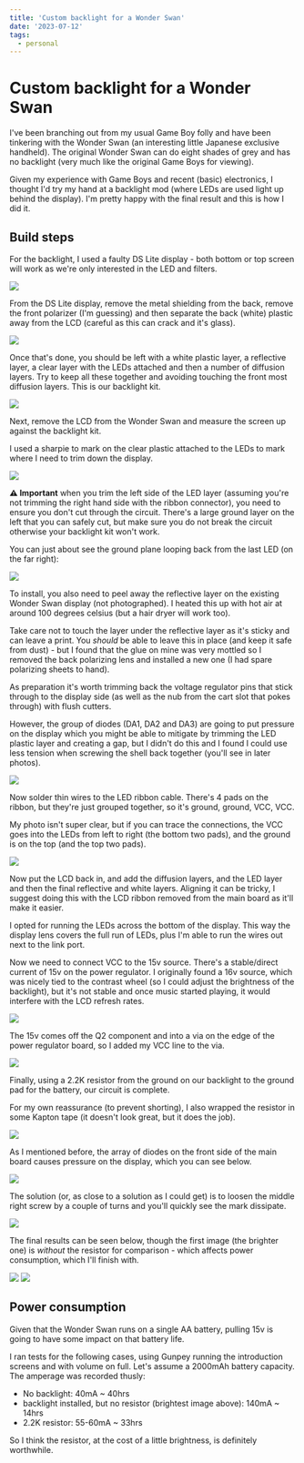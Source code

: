 ```yaml
---
title: 'Custom backlight for a Wonder Swan'
date: '2023-07-12'
tags:
  - personal
---
```


# Custom backlight for a Wonder Swan

I've been branching out from my usual Game Boy folly and have been tinkering with the Wonder Swan (an interesting little Japanese exclusive handheld). The original Wonder Swan can do eight shades of grey and has no backlight (very much like the original Game Boys for viewing).

Given my experience with Game Boys and recent (basic) electronics, I thought I'd try my hand at a backlight mod (where LEDs are used light up behind the display). I'm pretty happy with the final result and this is how I did it.

<!-- more -->

## Build steps

For the backlight, I used a faulty DS Lite display - both bottom or top screen will work as we're only interested in the LED and filters.

![](/images/ws-mod/1.jpg)

From the DS Lite display, remove the metal shielding from the back, remove the front polarizer (I'm guessing) and then separate the back (white) plastic away from the LCD (careful as this can crack and it's glass).

![](/images/ws-mod/2.jpg)

Once that's done, you should be left with a white plastic layer, a reflective layer, a clear layer with the LEDs attached and then a number of diffusion layers. Try to keep all these together and avoiding touching the front most diffusion layers. This is our backlight kit.

![](/images/ws-mod/3.jpg)

Next, remove the LCD from the Wonder Swan and measure the screen up against the backlight kit.

I used a sharpie to mark on the clear plastic attached to the LEDs to mark where I need to trim down the display.

![](/images/ws-mod/4.jpg)

**⚠️ Important** when you trim the left side of the LED layer (assuming you're not trimming the right hand side with the ribbon connector), you need to ensure you don't cut through the circuit. There's a large ground layer on the left that you can safely cut, but make sure you do not break the circuit otherwise your backlight kit won't work.

You can just about see the ground plane looping back from the last LED (on the far right):

![](/images/ws-mod/4a.jpg)

To install, you also need to peel away the reflective layer on the existing Wonder Swan display (not photographed). I heated this up with hot air at around 100 degrees celsius (but a hair dryer will work too).

Take care not to touch the layer under the reflective layer as it's sticky and can leave a print. You _should_ be able to leave this in place (and keep it safe from dust) - but I found that the glue on mine was very mottled so I removed the back polarizing lens and installed a new one (I had spare polarizing sheets to hand).

As preparation it's worth trimming back the voltage regulator pins that stick through to the display side (as well as the nub from the cart slot that pokes through) with flush cutters.

However, the group of diodes (DA1, DA2 and DA3) are going to put pressure on the display which you might be able to mitigate by trimming the LED plastic layer and creating a gap, but I didn't do this and I found I could use less tension when screwing the shell back together (you'll see in later photos).

![](/images/ws-mod/5.jpg)

Now solder thin wires to the LED ribbon cable. There's 4 pads on the ribbon, but they're just grouped together, so it's ground, ground, VCC, VCC.

My photo isn't super clear, but if you can trace the connections, the VCC goes into the LEDs from left to right (the bottom two pads), and the ground is on the top (and the top two pads).

![](/images/ws-mod/5a.jpg)

Now put the LCD back in, and add the diffusion layers, and the LED layer and then the final reflective and white layers. Aligning it can be tricky, I suggest doing this with the LCD ribbon removed from the main board as it'll make it easier.

I opted for running the LEDs across the bottom of the display. This way the display lens covers the full run of LEDs, plus I'm able to run the wires out next to the link port.

Now we need to connect VCC to the 15v source. There's a stable/direct current of 15v on the power regulator. I originally found a 16v source, which was nicely tied to the contrast wheel (so I could adjust the brightness of the backlight), but it's not stable and once music started playing, it would interfere with the LCD refresh rates.

![](/images/ws-mod/6.jpg)

The 15v comes off the Q2 component and into a via on the edge of the power regulator board, so I added my VCC line to the via.

![](/images/ws-mod/7.jpg)

Finally, using a 2.2K resistor from the ground on our backlight to the ground pad for the battery, our circuit is complete.

For my own reassurance (to prevent shorting), I also wrapped the resistor in some Kapton tape (it doesn't look great, but it does the job).

![](/images/ws-mod/8.jpg)

As I mentioned before, the array of diodes on the front side of the main board causes pressure on the display, which you can see below.

![](/images/ws-mod/9.jpg)

The solution (or, as close to a solution as I could get) is to loosen the middle right screw by a couple of turns and you'll quickly see the mark dissipate.

![](/images/ws-mod/10.jpg)

The final results can be seen below, though the first image (the brighter one) is _without_ the resistor for comparison - which affects power consumption, which I'll finish with.

![](/images/ws-mod/11.jpg)
![](/images/ws-mod/12.jpg)

## Power consumption

Given that the Wonder Swan runs on a single AA battery, pulling 15v is going to have some impact on that battery life.

I ran tests for the following cases, using Gunpey running the introduction screens and with volume on full. Let's assume a 2000mAh battery capacity. The amperage was recorded thusly:

- No backlight: 40mA ~ 40hrs
- backlight installed, but no resistor (brightest image above): 140mA ~ 14hrs
- 2.2K resistor: 55-60mA ~ 33hrs

So I think the resistor, at the cost of a little brightness, is definitely worthwhile.
